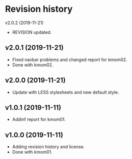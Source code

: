 Revision history
=========================

v2.0.2 (2019-11-21)

* REVISION updated.

v2.0.1 (2019-11-21)
------------------------

* Fixed navbar problems and changed report for kmom02.
* Done with kmom02.

v2.0.0 (2019-11-21)
-----------------------

* Update with LESS stylesheets and new default style.


v1.0.1 (2019-11-11)
---------------------

* Addinf report for kmom01.

v1.0.0 (2019-11-11)
---------------------

* Adding revision history and license.
* Done with kmom01.

